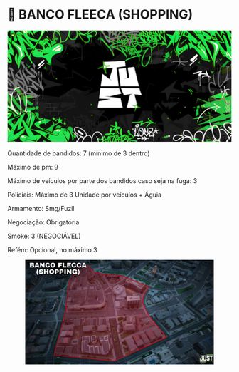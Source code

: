 # 🚧 BANCO FLEECA (SHOPPING)

![](../.gitbook/assets/bannerjust.png)

Quantidade de bandidos: 7 (mínimo de 3 dentro)

Máximo de pm: 9

Máximo de veículos por parte dos bandidos caso seja na fuga: 3

Policiais: Máximo de 3 Unidade por veículos + Águia

Armamento: Smg/Fuzil

Negociação: Obrigatória

Smoke: 3 (NEGOCIÁVEL)

Refém: Opcional, no máximo 3

<figure><img src="../.gitbook/assets/Captura de tela 2025-07-25 213657 (1).png" alt=""><figcaption></figcaption></figure>
